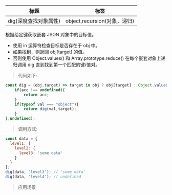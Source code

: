 |  标题   | 标签  |
|  ----  | ----  |
| dig(深度查找对象属性) | object,recursion(对象，递归) |

根据给定键获取嵌套 JSON 对象中的目标值。

* 使用 in 运算符检查目标是否存在于 obj 中。
* 如果找到，则返回 obj[target] 的值。
* 否则使用 Object.values() 和 Array.prototype.reduce() 在每个嵌套对象上递归调用 dig 直到找到第一个匹配的键/值对。

> 代码如下:

```js
const dig = (obj,target) => target in obj ? obj[target] : Object.values(obj).reduce((acc,val) => {
    if(acc !== undefined){
        return acc;
    }
    if(typeof val === "object"){
        return dig(val,target);
    }
},undefined);
```

> 调用方式:

```js
const data = {
  level1: {
    level2: {
      level3: 'some data'
    }
  }
};
dig(data, 'level3'); // 'some data'
dig(data, 'level4'); // undefined
```

> 应用场景